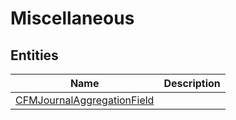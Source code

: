 
# Miscellaneous


## Entities

|Name|Description|
|---|---|
|[CFMJournalAggregationField](CFMJournalAggregationField.cdm.json)||
